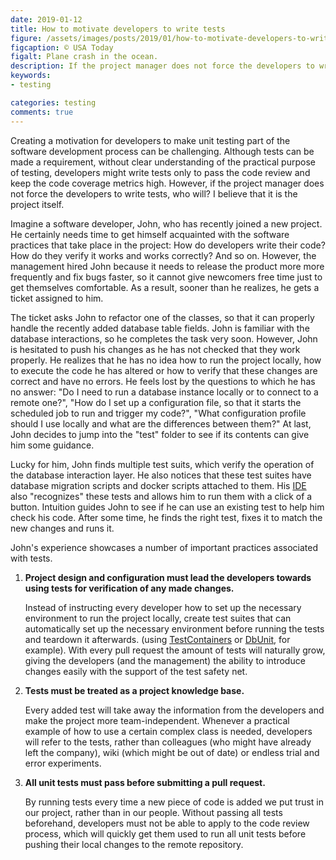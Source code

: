 ```yaml
---
date: 2019-01-12
title: How to motivate developers to write tests
figure: /assets/images/posts/2019/01/how-to-motivate-developers-to-write-tests/plane-crash.jpg
figcaption: © USA Today
figalt: Plane crash in the ocean.
description: If the project manager does not force the developers to write tests, who will? I believe that it is the project itself.
keywords:
- testing

categories: testing
comments: true
---
```


Creating a motivation for developers to make unit testing part
of the software development process can be challenging.
Although tests can be made a requirement, without clear understanding of
the practical purpose of testing, developers might write tests only
to pass the code review and keep the code coverage metrics high.
However, if the project manager does not force the developers to write tests, who will?
I believe that it is the project itself.

<!--more-->

Imagine a software developer, John, who has recently joined a new project.
He certainly needs time to get himself acquainted with the software
practices that take place in the project: How do developers write their code?
How do they verify it works and works correctly? And so on. However, the
management hired John because it needs to release the product more
more frequently and fix bugs faster, so it cannot give newcomers free time
just to get themselves comfortable. As a result, sooner than he realizes, he gets
a ticket assigned to him.

The ticket asks John to refactor one of the classes, so that it can properly
handle the recently added database table fields. John is familiar with the database
interactions, so he completes the task very soon. However, John is hesitated
to push his changes as he has not checked that they work properly. He realizes
that he has no idea how to run the project locally, how to execute
the code he has altered or how to verify that these changes are correct
and have no errors. He feels lost by the questions to which he has no answer:
"Do I need to run a database instance locally or to connect to a remote one?",
"How do I set up a configuration file, so that it starts the scheduled job to run and
trigger my code?", "What configuration profile should I use locally and what are the differences
between them?" At last, John decides to jump into the "test" folder to see if its contents
can give him some guidance.

Lucky for him, John finds multiple test suits, which verify the operation of the
database interaction layer. He also notices that these test suites have
database migration scripts and docker scripts attached to them. His [IDE]
also "recognizes" these tests and allows him to run them with a click of a button.
Intuition guides John to see if he can use an existing test to help him check his code.
After some time, he finds the right test, fixes it to match the new changes and runs it.

John's experience showcases a number of important practices associated with tests.

1. **Project design and configuration must lead the developers towards using
tests for verification of any made changes.**

    Instead of instructing every developer how to set up the necessary environment to run the project locally, create
    test suites that can automatically set up the necessary environment before running the tests and
    teardown it afterwards. (using [TestContainers] or [DbUnit], for example). With every
    pull request the amount of tests will naturally grow, giving the developers
    (and the management) the ability to introduce changes easily with the support of the
    test safety net.

2. **Tests must be treated as a project knowledge base.**

    Every added test will take away the information from the developers and make the
    project more team-independent. Whenever a practical example of how
    to use a certain complex class is needed, developers will refer to
    the tests, rather than colleagues (who might have already left the company),
    wiki (which might be out of date) or endless trial and error experiments.

3. **All unit tests must pass before submitting a pull request.**

    By running tests every time a new piece of code is added we put trust in our project,
    rather than in our people. Without passing all tests beforehand, developers must not
    be able to apply to the code review process, which will quickly get them
    used to run all unit tests before pushing their local changes to the remote repository.


[IDE]: https://en.wikipedia.org/wiki/Integrated_development_environment
[TestContainers]: https://github.com/testcontainers/testcontainers-java
[DbUnit]: http://dbunit.sourceforge.net
